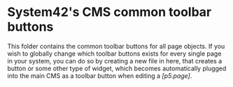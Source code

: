 System42's CMS common toolbar buttons
========

This folder contains the common toolbar buttons for all page objects. If you wish to globally change which toolbar buttons exists
for every single page in your system, you can do so by creating a new file in here, that creates a button or some other type of widget,
which becomes automatically plugged into the main CMS as a toolbar button when editing a *[p5.page]*.
